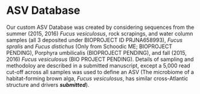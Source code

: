 # ASV Database

Our custom ASV Database was created by considering sequences from the summer (2015, 2016) *Fucus vesiculosus*, rock scrapings, and water column samples (all 3 deposited under BIOPROJECT ID PRJNA658993), *Fucus spralis* and *Fucus distichus* (Only from Schoodic ME; BIOPROJECT PENDING), Porphyra umbilicalis (BIOPROJECT PENDING), and fall (2015, 2016) *Fucus vesiculosus* (BIO PROJECT PENDING). Details of sampling and methodoloy are described in a submitted manuscript, except a 5,000 read cut-off across all samples was used to define an ASV (The microbiome of a habitat-forming brown alga, *Fucus vesiculosus*, has similar cross-Atlantic structure and drivers ***submitted***). 
